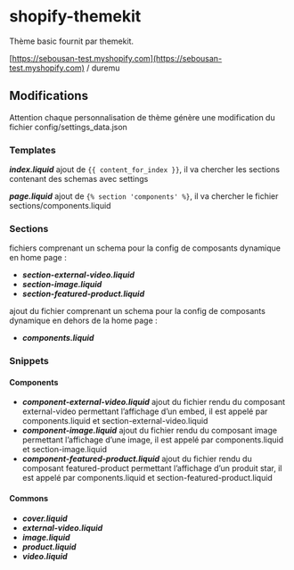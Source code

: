 # shopify-themekit
Thème basic fournit par themekit.

[https://sebousan-test.myshopify.com](https://sebousan-test.myshopify.com) / duremu

## Modifications
Attention chaque personnalisation de thème génère une modification du fichier config/settings_data.json

### Templates

***index.liquid***
ajout de ```{{ content_for_index }}```, il va chercher les sections contenant des schemas avec settings

***page.liquid***
ajout de ```{% section 'components' %}```, il va chercher le fichier sections/components.liquid

### Sections

fichiers comprenant un schema pour la config de composants dynamique en home page :
* ***section-external-video.liquid***
* ***section-image.liquid***
* ***section-featured-product.liquid***

ajout du fichier comprenant un schema pour la config de composants dynamique en dehors de la home page :
* ***components.liquid***

### Snippets

#### Components
* ***component-external-video.liquid***
ajout du fichier rendu du composant external-video permettant l’affichage d’un embed, il est appelé par components.liquid et section-external-video.liquid
* ***component-image.liquid***
ajout du fichier rendu du composant image permettant l’affichage d’une image, il est appelé par components.liquid et section-image.liquid
* ***component-featured-product.liquid***
ajout du fichier rendu du composant featured-product permettant l’affichage d’un produit star, il est appelé par components.liquid et section-featured-product.liquid

#### Commons
* ***cover.liquid***
* ***external-video.liquid***
* ***image.liquid***
* ***product.liquid***
* ***video.liquid***
